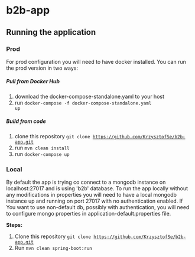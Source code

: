 # b2b-app

## Running the application

### Prod

For prod configuration you will need to have docker installed. You can run the prod version in two ways:

##### Pull from Docker Hub

1. download the docker-compose-standalone.yaml to your host
2. run <code>docker-compose -f docker-compose-standalone.yaml up</code>

##### Build from code

1. clone this repository <code>git clone https://github.com/KrzysztofSe/b2b-app.git</code>
2. run <code>mvn clean install</code>
3. run <code>docker-compose up</code>
    
### Local

By default the app is trying co connect to a mongodb instance on localhost:27017 and is using 'b2b' database. To run 
the app locally without any modifications in properties you will need to have a local mongodb instance up and running 
on port 27017 with no authentication enabled. If You want to use non-default db, possibly with authentication, you will 
need to configure mongo properties in application-default.properties file.

**Steps:**

1. Clone this repository <code>git clone https://github.com/KrzysztofSe/b2b-app.git</code>
2. Run <code>mvn clean spring-boot:run</code>